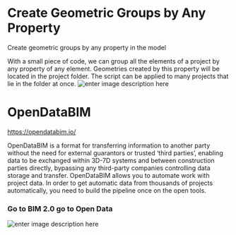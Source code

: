 # Create Geometric Groups by Any Property
Create geometric groups by any property in the model
 
With a small piece of code, we can group all the elements of a project by any property of any element. Geometries created by this property will be located in the project folder. The script can be applied to many projects that lie in the folder at once. 
![enter image description here](https://opendatabim.io/wp-content/uploads/2022/01/OpenDataBIM-Frame-30-scaled.jpg)


# OpenDataBIM

https://opendatabim.io/

OpenDataBIM is a format for transferring information to another party without the need for external guarantors or trusted ‘third parties’, enabling data to be exchanged within 3D-7D systems and between construction parties directly, bypassing any third-party companies controlling data storage and transfer. OpenDataBIM allows you to automate work with project data. In order to get automatic data from thousands of projects automatically, you need to build the pipeline once on the open tools.

### Go to  BIM 2.0  go to  Open Data
![enter image description here](https://opendatabim.io/wp-content/uploads/2021/10/BIM20.jpg)
